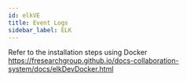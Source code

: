 ```yaml
---
id: elkVE
title: Event Logs
sidebar_label: ELK
---
```


Refer to the installation steps using Docker
https://fresearchgroup.github.io/docs-collaboration-system/docs/elkDevDocker.html
